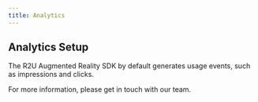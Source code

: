 ```yaml
---
title: Analytics
---
```


## Analytics Setup

The R2U Augmented Reality SDK by default generates usage events, such as impressions and clicks.

For more information, please get in touch with our team.
